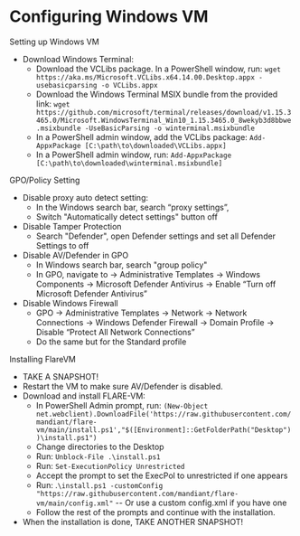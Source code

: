 # Configuring Windows VM

Setting up Windows VM

* Download Windows Terminal:
  * Download the VCLibs package. In a PowerShell window, run: `wget https://aka.ms/Microsoft.VCLibs.x64.14.00.Desktop.appx -usebasicparsing -o VCLibs.appx`
  * Download the Windows Terminal MSIX bundle from the provided link: `wget https://github.com/microsoft/terminal/releases/download/v1.15.3465.0/Microsoft.WindowsTerminal_Win10_1.15.3465.0_8wekyb3d8bbwe.msixbundle -UseBasicParsing -o winterminal.msixbundle`
  * In a PowerShell admin window, add the VCLibs package: `Add-AppxPackage [C:\path\to\downloaded\VCLibs.appx]`
  * In a PowerShell admin window, run: `Add-AppxPackage [C:\path\to\downloaded\winterminal.msixbundle]`



GPO/Policy Setting



* Disable proxy auto detect setting:
  * In the Windows search bar, search “proxy settings”,
  * Switch "Automatically detect settings" button off
* Disable Tamper Protection
  * Search "Defender", open Defender settings and set all Defender Settings to off
* Disable AV/Defender in GPO
  * In Windows search bar, search "group policy"
  * In GPO, navigate to → Administrative Templates → Windows Components → Microsoft Defender Antivirus → Enable “Turn off Microsoft Defender Antivirus”
* Disable Windows Firewall
  * GPO → Administrative Templates → Network → Network Connections → Windows Defender Firewall → Domain Profile → Disable “Protect All Network Connections”
  * Do the same but for the Standard profile



Installing FlareVM



* TAKE A SNAPSHOT!
* Restart the VM to make sure AV/Defender is disabled.
* Download and install FLARE-VM:
  * In PowerShell Admin prompt, run: `(New-Object net.webclient).DownloadFile('https://raw.githubusercontent.com/mandiant/flare-vm/main/install.ps1',"$([Environment]::GetFolderPath("Desktop"))\install.ps1")`
  * Change directories to the Desktop
  * Run: `Unblock-File .\install.ps1`
  * Run: `Set-ExecutionPolicy Unrestricted`
  * Accept the prompt to set the ExecPol to unrestricted if one appears
  * Run: .`\install.ps1 -customConfig "https://raw.githubusercontent.com/mandiant/flare-vm/main/config.xml"` -- Or use a custom config.xml if you have one
  * Follow the rest of the prompts and continue with the installation.
* When the installation is done, TAKE ANOTHER SNAPSHOT!
